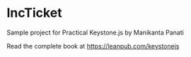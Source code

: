 # IncTicket
Sample project for Practical Keystone.js by Manikanta Panati 

Read the complete book at https://leanpub.com/keystonejs
